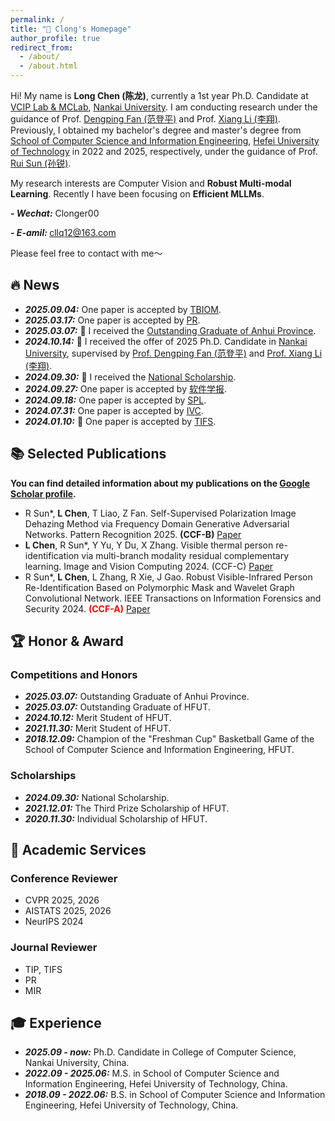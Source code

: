 ```yaml
---
permalink: /
title: "🎱 Clong's Homepage"
author_profile: true
redirect_from: 
  - /about/
  - /about.html
---
```


Hi! My name is **Long Chen (陈龙)**, currently a 1st year Ph.D. Candidate at [VCIP Lab & MCLab](https://mmcheng.net/), [Nankai University](https://www.nankai.edu.cn/). I am conducting research under the guidance of Prof. [Dengping Fan (范登平)](https://dengpingfan.github.io/pages/People.html) and Prof. [Xiang Li (李翔)](https://implus.github.io/). Previously, I obtained my bachelor's degree and master's degree from [School of Computer Science and Information Engineering](https://ci.hfut.edu.cn/), [Hefei University of Technology](https://www.hfut.edu.cn/) in 2022 and 2025, respectively, under the guidance of Prof. [Rui Sun (孙锐)](http://faculty.hfut.edu.cn/sr1/zh_CN/index.htm).

My research interests are Computer Vision and **Robust Multi-modal Learning**. Recently I have been focusing on **Efficient MLLMs**.

<strong><i>- Wechat:</i></strong> Clonger00

<strong><i>- E-amil: </i></strong>cllq12@163.com

Please feel free to contact with me～
 
🔥 News
---
- <strong><i>2025.09.04:</i></strong> One paper is accepted by [TBIOM](https://ieeexplore.ieee.org/document/11153644).
- <strong><i>2025.03.17:</i></strong> One paper is accepted by [PR](https://www.sciencedirect.com/science/article/pii/S0031320325002754).
- <strong><i>2025.03.07:</i></strong> 🎉 I received the [Outstanding Graduate of Anhui Province](https://ci.hfut.edu.cn/info/1063/15458.htm).
- <strong><i>2024.10.14:</i></strong> 🎉 I received the offer of 2025 Ph.D. Candidate in [Nankai University](https://cc.nankai.edu.cn/), supervised by [Prof. Dengping Fan (范登平)](https://dengpingfan.github.io/pages/People.html) and [Prof. Xiang Li (李翔)](https://implus.github.io/). 
- <strong><i>2024.09.30:</i></strong> 🎉 I received the [National Scholarship](https://ci.hfut.edu.cn/info/1063/15083.htm).
- <strong><i>2024.09.27:</i></strong> One paper is accepted by [软件学报](https://www.jos.org.cn/jos/article/abstract/7293).
- <strong><i>2024.09.18:</i></strong> One paper is accepted by [SPL](https://ieeexplore.ieee.org/abstract/document/10689388).  
- <strong><i>2024.07.31:</i></strong> One paper is accepted by [IVC](https://www.sciencedirect.com/science/article/pii/S0262885624003068).
- <strong><i>2024.01.10:</i></strong> 🎉 One paper is accepted by [TIFS](https://ieeexplore.ieee.org/abstract/document/10400493).

📚 Selected Publications
---
**You can find detailed information about my publications on the [Google Scholar profile](https://scholar.google.com/citations?user=8CnQc-cAAAAJ&hl=zh-CN).**

- R Sun*, **L Chen**, T Liao, Z Fan. Self-Supervised Polarization Image Dehazing Method via Frequency Domain Generative Adversarial Networks.
  Pattern Recognition 2025. **(CCF-B)** [Paper](https://www.sciencedirect.com/science/article/pii/S0031320325002754)
- **L Chen**, R Sun*, Y Yu, Y Du, X Zhang. Visible thermal person re-identification via multi-branch modality residual complementary learning.
  Image and Vision Computing 2024. (CCF-C) [Paper](https://www.sciencedirect.com/science/article/pii/S0262885624003068)
- R Sun*, **L Chen**, L Zhang, R Xie, J Gao. Robust Visible-Infrared Person Re-Identification Based on Polymorphic Mask and Wavelet Graph Convolutional Network.
  IEEE Transactions on Information Forensics and Security 2024. **<font color=Red>(CCF-A)</font>** [Paper](https://ieeexplore.ieee.org/abstract/document/10400493)

🏆 Honor & Award
---
### Competitions and Honors
- <strong><i>2025.03.07:</i></strong> Outstanding Graduate of Anhui Province.
- <strong><i>2025.03.07:</i></strong> Outstanding Graduate of HFUT.
- <strong><i>2024.10.12:</i></strong> Merit Student of HFUT.
- <strong><i>2021.11.30:</i></strong> Merit Student of HFUT.
- <strong><i>2018.12.09:</i></strong> Champion of the "Freshman Cup" Basketball Game of the School of Computer Science and Information Engineering, HFUT.

### Scholarships
- <strong><i>2024.09.30:</i></strong> National Scholarship.
- <strong><i>2021.12.01:</i></strong> The Third Prize Scholarship of HFUT.
- <strong><i>2020.11.30:</i></strong> Individual Scholarship of HFUT.

📰 Academic Services
---
### Conference Reviewer
- CVPR 2025, 2026
- AISTATS 2025, 2026
- NeurIPS 2024

### Journal Reviewer
- TIP, TIFS
- PR
- MIR

🎓 Experience
---
- <strong><i>2025.09 - now:</i></strong> Ph.D. Candidate in College of Computer Science, Nankai University, China.
- <strong><i>2022.09 - 2025.06:</i></strong> M.S. in School of Computer Science and Information Engineering, Hefei University of Technology, China.
- <strong><i>2018.09 - 2022.06:</i></strong> B.S. in School of Computer Science and Information Engineering, Hefei University of Technology, China.
